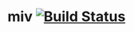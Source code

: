 # miv [![Build Status](https://travis-ci.org/itchyny/miv.png?branch=master)](https://travis-ci.org/itchyny/miv)
